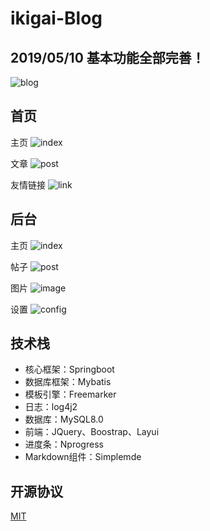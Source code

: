 # ikigai-Blog

## 2019/05/10 基本功能全部完善！

![blog](http://ww1.sinaimg.cn/large/e648b407ly1g2w95x8wahj20fk0ij0u3.jpg)

## 首页

主页
![index](http://ww1.sinaimg.cn/large/e648b407ly1g2w9r98ackj21hc0t47mp.jpg)

文章
![post](http://ww1.sinaimg.cn/large/e648b407ly1g2w9r96rlkj21hc0t40vy.jpg)

友情链接
![link](http://ww1.sinaimg.cn/large/e648b407ly1g2w9r966brj21hc0t4goh.jpg)

## 后台

主页
![index](http://ww1.sinaimg.cn/large/e648b407ly1g2wa1bur4yj21hc0t4q51.jpg)

帖子
![post](http://ww1.sinaimg.cn/large/e648b407ly1g2wa1btgchj21hc0t4jsx.jpg)

图片
![image](http://ww1.sinaimg.cn/large/e648b407ly1g2wa1bujw2j21hc0t4jx3.jpg)

设置
![config](http://ww1.sinaimg.cn/large/e648b407ly1g2wa1busjmj21hc0t4abj.jpg)

## 技术栈

* 核心框架：Springboot
* 数据库框架：Mybatis
* 模板引擎：Freemarker
* 日志：log4j2
* 数据库：MySQL8.0
* 前端：JQuery、Boostrap、Layui
* 进度条：Nprogress
* Markdown组件：Simplemde

## 开源协议
[MIT](/LICENSE "开源协议")